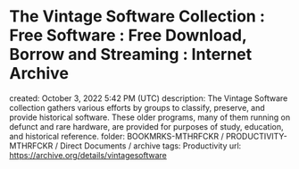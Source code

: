 # The Vintage Software Collection : Free Software : Free Download, Borrow and Streaming : Internet Archive

created: October 3, 2022 5:42 PM (UTC)
description: The Vintage Software collection gathers various efforts by groups to classify, preserve, and provide historical software. These older programs, many of them running on defunct and rare hardware, are provided for purposes of study, education, and historical reference.
folder: BOOKMRKS-MTHRFCKR / PRODUCTIVITY-MTHRFCKR / Direct Documents / archive
tags: Productivity
url: https://archive.org/details/vintagesoftware